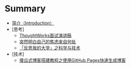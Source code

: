 # Summary

* [简介（Introduction）](README.md)
* [思考]
    - [ThoughtWorks面试演讲稿](_posts/思考/2014-10-27-thoughtworks-speech.md)
    - [突然明白自己的焦虑来自何处](_posts/思考/2014-11-01-why-i-am-so-serious.md)
    - [「反思我的大学」之科学与技术](_posts/思考/2014-11-16-think-college-1.md)
* [技术]
    - [傻瓜式博客搭建教程之使用GitHub Pages快速生成博客](_posts/技术/2013-10-02-blog-build-course.md)
  